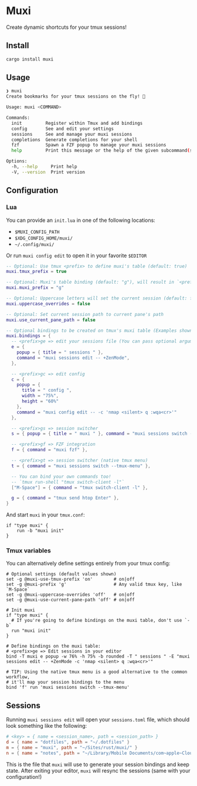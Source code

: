 # Muxi

Create dynamic shortcuts for your tmux sessions!

## Install

```sh
cargo install muxi
```

## Usage

```sh
❯ muxi
Create bookmarks for your tmux sessions on the fly! 🚀

Usage: muxi <COMMAND>

Commands:
  init         Register within Tmux and add bindings
  config       See and edit your settings
  sessions     See and manage your muxi sessions
  completions  Generate completions for your shell
  fzf          Spawn a FZF popup to manage your muxi sessions
  help         Print this message or the help of the given subcommand(s)

Options:
  -h, --help     Print help
  -V, --version  Print version
```

## Configuration

### Lua

You can provide an `init.lua` in one of the following locations:

- `$MUXI_CONFIG_PATH`
- `$XDG_CONFIG_HOME/muxi/`
- `~/.config/muxi/`

Or run `muxi config edit` to open it in your favorite `$EDITOR`

```lua
-- Optional: Use tmux <prefix> to define muxi's table (default: true)
muxi.tmux_prefix = true

-- Optional: Muxi's table binding (default: "g"), will result in `<prefix>g`
muxi.muxi_prefix = "g"

-- Optional: Uppercase letters will set the current session (default: false)
muxi.uppercase_overrides = false

-- Optional: Set current session path to current pane's path
muxi.use_current_pane_path = false

-- Optional bindings to be created on tmux's muxi table (Examples shown)
muxi.bindings = {
  -- <prefix>ge => edit your sessions file (You can pass optional arguments to your editor after "--")
  e = {
    popup = { title = " sessions " },
    command = "muxi sessions edit -- +ZenMode",
  },

  -- <prefix>gc => edit config
  c = {
    popup = {
      title = " config ",
      width = "75%",
      height = "60%"
    },
    command = "muxi config edit -- -c 'nmap <silent> q :wqa<cr>'"
  },

  -- <prefix>gs => session switcher
  s = { popup = { title = " muxi " }, command = "muxi sessions switch --interactive" },

  -- <prefix>gf => FZF integration
  f = { command = "muxi fzf" },

  -- <prefix>gt => session switcher (native tmux menu)
  t = { command = "muxi sessions switch --tmux-menu" },

  -- You can bind your own commands too!
  -- `tmux run-shell "tmux switch-client -l"`
  ["M-Space"] = { command = "tmux switch-client -l" },

  g = { command = "tmux send htop Enter" },
}
```

And start `muxi` in your `tmux.conf`:

```tmux
if "type muxi" {
    run -b "muxi init"
}
```

### Tmux variables

You can alternatively define settings entirely from your tmux config:

```tmux
# Optional settings (default values shown)
set -g @muxi-use-tmux-prefix 'on'        # on|off
set -g @muxi-prefix 'g'                  # Any valid tmux key, like `M-Space`
set -g @muxi-uppercase-overrides 'off'   # on|off
set -g @muxi-use-current-pane-path 'off' # on|off

# Init muxi
if "type muxi" {
  # If you're going to define bindings on the muxi table, don't use `-b`
  run "muxi init"
}

# Define bindings on the muxi table:
# <prefix>ge => Edit sessions in your editor
bind -T muxi e popup -w 76% -h 75% -b rounded -T " sessions " -E "muxi sessions edit -- +ZenMode -c 'nmap <silent> q :wqa<cr>'"

# TIP: Using the native tmux menu is a good alternative to the common workflow,
# it'll map your session bindings to the menu
bind 'f' run 'muxi sessions switch --tmux-menu'
```

## Sessions

Running `muxi sessions edit` will open your `sessions.toml` file, which should look something like the following:

```toml
# <key> = { name = <session_name>, path = <session_path> }
d = { name = "dotfiles", path = "~/.dotfiles" }
m = { name = "muxi", path = "~/Sites/rust/muxi/" }
n = { name = "notes", path = "~/Library/Mobile Documents/com~apple~CloudDocs/notes" }
```

This is the file that `muxi` will use to generate your session bindings and keep state. After exiting your editor, `muxi` will resync the sessions (same with your configuration!)
